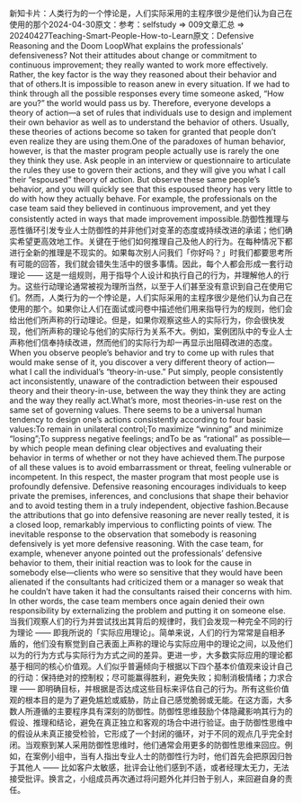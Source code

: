 

新知卡片：人类行为的一个悖论是，人们实际采用的主程序很少是他们认为自己在使用的那个2024-04-30原文：参考：selfstudy => 009文章汇总 => 20240427Teaching-Smart-People-How-to-Learn原文：Defensive Reasoning and the Doom LoopWhat explains the professionals’ defensiveness? Not their attitudes about change or commitment to continuous improvement; they really wanted to work more effectively. Rather, the key factor is the way they reasoned about their behavior and that of others.It is impossible to reason anew in every situation. If we had to think through all the possible responses every time someone asked, “How are you?” the world would pass us by. Therefore, everyone develops a theory of action—a set of rules that individuals use to design and implement their own behavior as well as to understand the behavior of others. Usually, these theories of actions become so taken for granted that people don’t even realize they are using them.One of the paradoxes of human behavior, however, is that the master program people actually use is rarely the one they think they use. Ask people in an interview or questionnaire to articulate the rules they use to govern their actions, and they will give you what I call their “espoused” theory of action. But observe these same people’s behavior, and you will quickly see that this espoused theory has very little to do with how they actually behave. For example, the professionals on the case team said they believed in continuous improvement, and yet they consistently acted in ways that made improvement impossible.防御性推理与恶性循环引发专业人士防御性的并非他们对变革的态度或持续改进的承诺；他们确实希望更高效地工作。关键在于他们如何推理自己及他人的行为。在每种情况下都进行全新的推理是不现实的。如果每次别人问我们「你好吗？」时我们都要思考所有可能的回答，我们就会错失生活中的很多事情。因此，每个人都会形成一套行动理论 —— 这是一组规则，用于指导个人设计和执行自己的行为，并理解他人的行为。这些行动理论通常被视为理所当然，以至于人们甚至没有意识到自己在使用它们。然而，人类行为的一个悖论是，人们实际采用的主程序很少是他们认为自己在使用的那个。如果你让人们在面试或问卷中描述他们用来指导行为的规则，他们会给出他们所声称的行动理论。但是，如果你观察这些人的实际行为，你会很快发现，他们所声称的理论与他们的实际行为关系不大。例如，案例团队中的专业人士声称他们信奉持续改进，然而他们的实际行为却一再显示出阻碍改进的态度。When you observe people’s behavior and try to come up with rules that would make sense of it, you discover a very different theory of action—what I call the individual’s “theory-in-use.” Put simply, people consistently act inconsistently, unaware of the contradiction between their espoused theory and their theory-in-use, between the way they think they are acting and the way they really act.What’s more, most theories-in-use rest on the same set of governing values. There seems to be a universal human tendency to design one’s actions consistently according to four basic values:To remain in unilateral control;To maximize “winning” and minimize “losing”;To suppress negative feelings; andTo be as “rational” as possible—by which people mean defining clear objectives and evaluating their behavior in terms of whether or not they have achieved them.The purpose of all these values is to avoid embarrassment or threat, feeling vulnerable or incompetent. In this respect, the master program that most people use is profoundly defensive. Defensive reasoning encourages individuals to keep private the premises, inferences, and conclusions that shape their behavior and to avoid testing them in a truly independent, objective fashion.Because the attributions that go into defensive reasoning are never really tested, it is a closed loop, remarkably impervious to conflicting points of view. The inevitable response to the observation that somebody is reasoning defensively is yet more defensive reasoning. With the case team, for example, whenever anyone pointed out the professionals’ defensive behavior to them, their initial reaction was to look for the cause in somebody else—clients who were so sensitive that they would have been alienated if the consultants had criticized them or a manager so weak that he couldn’t have taken it had the consultants raised their concerns with him. In other words, the case team members once again denied their own responsibility by externalizing the problem and putting it on someone else.当我们观察人们的行为并尝试找出其背后的规律时，我们会发现一种完全不同的行为理论 —— 即我所说的「实际应用理论」。简单来说，人们的行为常常是自相矛盾的，他们没有察觉到自己表面上声称的理论与实际应用中的理论之间，以及他们以为的行为方式与实际行为方式之间的差异。更进一步，大多数实际应用的理论都基于相同的核心价值观。人们似乎普遍倾向于根据以下四个基本价值观来设计自己的行动：保持绝对的控制权；尽可能赢得胜利，避免失败；抑制消极情绪；力求合理 —— 即明确目标，并根据是否达成这些目标来评估自己的行为。所有这些价值观的根本目的是为了避免尴尬或威胁，防止自己感觉脆弱或无能。在这方面，大多数人所遵循的主要程序具有深刻的防御性。防御性思维鼓励个体隐藏影响其行为的假设、推理和结论，避免在真正独立和客观的场合中进行验证。由于防御性思维中的假设从未真正接受检验，它形成了一个封闭的循环，对于不同的观点几乎完全封闭。当观察到某人采用防御性思维时，他们通常会用更多的防御性思维来回应。例如，在案例小组中，当有人指出专业人士的防御性行为时，他们首先会把原因归咎于其他人 —— 比如客户太敏感，批评会让他们感到不适，或者经理太无力，无法接受批评。换言之，小组成员再次通过将问题外化并归咎于别人，来回避自身的责任。